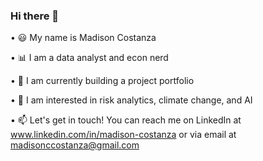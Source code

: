 ### Hi there 👋
 	
• 😃 My name is Madison Costanza

• 📊 I am a data analyst and econ nerd

• 🌱 I am currently building a project portfolio

• 🧠 I am interested in risk analytics, climate change, and AI

• 📫 Let's get in touch! You can reach me on LinkedIn at www.linkedin.com/in/madison-costanza or via email at madisonccostanza@gmail.com
